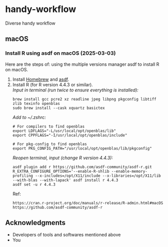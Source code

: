 # handy-workflow
Diverse handy workflow

## macOS

### Install R using asdf on macOS (2025-03-03)

Here are the steps of: using the multiple versions manager asdf to install R on macOS.

1. Install [Homebrew](https://brew.sh/) and [asdf](https://asdf-vm.com/guide/getting-started.html).  
2. Install R (for R version 4.4.3 or similar).  
   *Input in terminal (run twice to ensure everything is installed):*
   ```
   brew install gcc pcre2 xz readline jpeg libpng pkgconfig libtiff zlib texinfo openblas
   sudo brew install --cask xquartz basictex
   ```
   *Add to ~/.zshrc:*
   ```
   # For compilers to find openblas
   export LDFLAGS="-L/usr/local/opt/openblas/lib"
   export CPPFLAGS="-I/usr/local/opt/openblas/include"
   
   # For pkg-config to find openblas
   export PKG_CONFIG_PATH="/usr/local/opt/openblas/lib/pkgconfig"
   ```
   *Reopen terminal, input (change R version 4.4.3):*
   ```
   asdf plugin add r https://github.com/asdf-community/asdf-r.git
   R_EXTRA_CONFIGURE_OPTIONS='--enable-R-shlib --enable-memory-profiling --x-includes=/opt/X11/include --x-libraries=/opt/X11/lib --with-blas --with-lapack' asdf install r 4.4.3
   asdf set -u r 4.4.3
   ```
   Ref:
   ```
   https://cran.r-project.org/doc/manuals/r-release/R-admin.html#macOS
   https://github.com/asdf-community/asdf-r
   ```


## Acknowledgments
  - Developers of tools and softwares mentioned above
  - You
